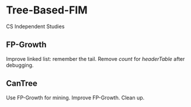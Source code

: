 # Tree-Based-FIM
CS Independent Studies

## FP-Growth
Improve linked list: remember the tail.
Remove _count_ for _headerTable_ after debugging.

## CanTree
Use FP-Growth for mining.
Improve FP-Growth.
Clean up.